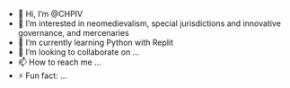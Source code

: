 - 👋 Hi, I’m @CHPIV
- 👀 I’m interested in neomedievalism, special jurisdictions and innovative governance, and mercenaries
- 🌱 I’m currently learning Python with Replit
- 💞️ I’m looking to collaborate on ...
- 📫 How to reach me ...
- ⚡ Fun fact: ...

<!---
CHPIV/CHPIV is a ✨ special ✨ repository because its `README.md` (this file) appears on your GitHub profile.
You can click the Preview link to take a look at your changes.
--->
